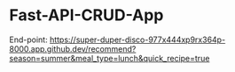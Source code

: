 # Fast-API-CRUD-App

End-point: https://super-duper-disco-977x444xp9rx364p-8000.app.github.dev/recommend?season=summer&meal_type=lunch&quick_recipe=true
